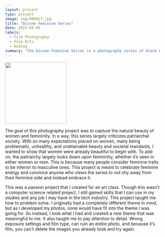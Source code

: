 ```yaml
---
layout: project
type: project
image: img/000027.jpg
title: "Divine Feminine Series"
date: 2022-05-05
labels:
  - Film Photography
  - Fine Arts
  - Analog
summary: "The Divine Feminine Series is a photography series of black & white photos in 35mm format. It intends to showcase women in a natural setting and to appreciate the beauty of femininity."
---
```


<div class="text-center p-4">
  <img width="200px" src="../img/IMG_5775.png" class="img-thumbnail" >
</div>

The goal of this photography project was to capture the natural beauty of women and femininity. In a way, this series largely criticizes patriarchal society. With so many expectations placed on women, many being problematic, unhealthy, and unattainable beauty and societal standards, I wanted to show that women were already beautiful to begin with. To add on, the patriarchy largely looks down upon femininity, whether it’s seen in either women or men. This is because many people consider feminine traits to be inferior to masculine ones. This project is meant to celebrate feminine energy and convince anyone who views the series to not shy away from their feminine side and instead embrace it. 

This was a passion project that I created for an art class. Though this wasn’t a computer science related project, I still gained skills that I can use in my studies and any job I may have in the tech industry. This project taught me how to problem solve. I originally had a completely different theme in mind, but as I developed my photos, none would have fit into the theme I was going for. So instead, I took what I had and created a new theme that was meaningful to me. It also taught me to pay attention to detail. Wrong exposure settings and film type, can ruin an entire photo, and because it’s film, you can't delete the images you already took and try again.
